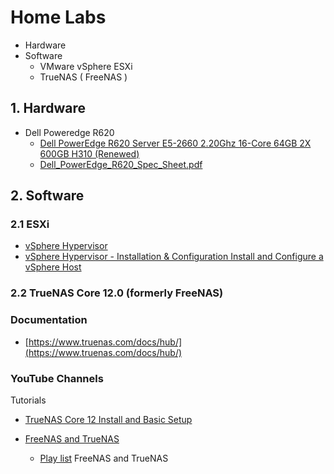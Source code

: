# Home Labs

* Hardware
* Software
  * VMware vSphere ESXi
  * TrueNAS ( FreeNAS )

## 1. Hardware

* Dell Poweredge R620
  * [Dell PowerEdge R620 Server E5-2660 2.20Ghz 16-Core 64GB 2X 600GB H310 (Renewed)](https://www.amazon.com/gp/product/B07RFN9DL4/ref=ppx_yo_dt_b_asin_title_o00_s00?ie=UTF8&psc=1)
  * [Dell_PowerEdge_R620_Spec_Sheet.pdf](Dell_PowerEdge_R620_Spec_Sheet.pdf)

## 2. Software

### 2.1 ESXi

* [vSphere Hypervisor](https://www.vmware.com/products/vsphere-hypervisor.html)
* [vSphere Hypervisor - Installation & Configuration
Install and Configure a vSphere Host](https://www.vmware.com/products/vsphere-hypervisor.html)

### 2.2 TrueNAS Core 12.0 (formerly FreeNAS)

### Documentation

* [https://www.truenas.com/docs/hub/](https://www.truenas.com/docs/hub/)

### YouTube Channels

Tutorials

* [TrueNAS Core 12 Install and Basic Setup](https://www.truenas.com/docs/hub/)

* [FreeNAS and TrueNAS](https://www.youtube.com/channel/UC5IMpS_PUb-3YDdLoH4XprA)
  * [Play list](https://www.youtube.com/watch?v=GjalxUIu4MA&list=PLgKBSCAcGA57juSDNE09bc7Ub491DIFVj) 
FreeNAS and TrueNAS
